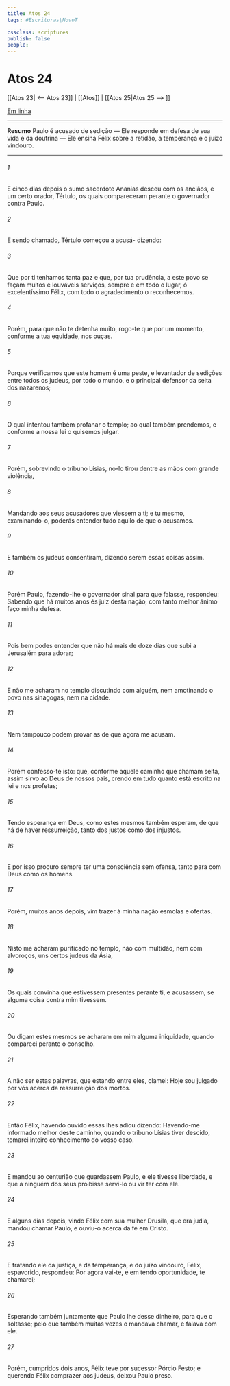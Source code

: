 ```yaml
---
title: Atos 24
tags: #Escrituras\NovoT

cssclass: scriptures
publish: false
people:
---
```


# Atos 24
[[Atos 23| <-- Atos 23]] | [[Atos]] | [[Atos 25|Atos 25 --> ]]

[Em linha](https://churchofjesuschrist.org/study/scriptures/nt/acts/24?lang=por)

---
__Resumo__
Paulo é acusado de sedição — Ele responde em defesa de sua vida e da doutrina — Ele ensina Félix sobre a retidão, a temperança e o juízo vindouro.

---
###### 1 
E cinco dias depois o sumo sacerdote Ananias desceu com os anciãos, e  um certo orador,  Tértulo, os quais compareceram perante o governador  contra Paulo.

###### 2 
E sendo chamado, Tértulo começou a acusá- dizendo:

###### 3 
Que por ti tenhamos tanta paz e que, por tua prudência, a este povo se façam muitos e louváveis serviços, sempre e em todo o lugar, ó excelentíssimo Félix, com todo o agradecimento o reconhecemos.

###### 4 
Porém, para que não te detenha muito, rogo-te que por um momento, conforme a tua equidade, nos ouças.

###### 5 
Porque verificamos que este homem é uma peste, e levantador de sedições entre todos os judeus, por todo o mundo, e o principal defensor da seita dos nazarenos;

###### 6 
O qual intentou também profanar o templo; ao qual também prendemos, e conforme a nossa lei o quisemos julgar.

###### 7 
Porém, sobrevindo o tribuno Lísias, no-lo tirou dentre as mãos com grande violência,

###### 8 
Mandando aos seus acusadores que viessem a ti; e tu mesmo, examinando-o, poderás entender tudo aquilo de que o acusamos.

###### 9 
E também os judeus consentiram, dizendo serem essas coisas assim.

###### 10 
Porém Paulo, fazendo-lhe o governador sinal para que falasse, respondeu: Sabendo que há muitos anos és juiz desta nação, com tanto melhor ânimo faço minha defesa.

###### 11 
Pois bem podes entender que não há mais de doze dias que subi a Jerusalém para adorar;

###### 12 
E não me acharam no templo discutindo com alguém, nem amotinando o povo nas sinagogas, nem na cidade.

###### 13 
Nem tampouco podem provar as  de que agora me acusam.

###### 14 
Porém confesso-te isto: que, conforme aquele caminho que chamam seita, assim sirvo ao Deus de nossos pais, crendo em tudo quanto está escrito na lei e nos profetas;

###### 15 
Tendo esperança em Deus, como estes mesmos também esperam, de que há de haver ressurreição, tanto dos justos como dos injustos.

###### 16 
E por isso procuro sempre ter uma consciência sem ofensa, tanto para com Deus como  os homens.

###### 17 
Porém, muitos anos depois, vim trazer à minha nação esmolas e ofertas.

###### 18 
Nisto me acharam  purificado no templo, não com multidão, nem com alvoroços, uns certos judeus da Ásia,

###### 19 
Os quais convinha que estivessem presentes perante ti, e  acusassem, se alguma coisa contra mim tivessem.

###### 20 
Ou digam estes mesmos  se acharam em mim alguma iniquidade, quando compareci perante o conselho.

###### 21 
A não ser estas palavras, que estando entre eles, clamei: Hoje sou julgado por vós acerca da ressurreição dos mortos.

###### 22 
Então Félix, havendo ouvido essas  lhes adiou  dizendo: Havendo-me informado melhor deste caminho, quando o tribuno Lísias tiver descido,  tomarei inteiro conhecimento do vosso caso.

###### 23 
E mandou ao centurião que guardassem Paulo, e ele tivesse  liberdade, e que a ninguém dos seus proibisse servi-lo ou vir ter com ele.

###### 24 
E alguns dias depois, vindo Félix com sua mulher Drusila, que era judia, mandou chamar Paulo, e ouviu-o acerca da fé em Cristo.

###### 25 
E tratando ele da justiça, e da temperança, e do juízo vindouro, Félix, espavorido, respondeu: Por agora vai-te, e em tendo oportunidade, te chamarei;

###### 26 
Esperando também juntamente que Paulo lhe desse dinheiro, para que o soltasse; pelo que também muitas vezes o mandava chamar, e falava com ele.

###### 27 
Porém, cumpridos dois anos, Félix teve por sucessor Pórcio Festo; e querendo Félix comprazer aos judeus, deixou Paulo preso.


